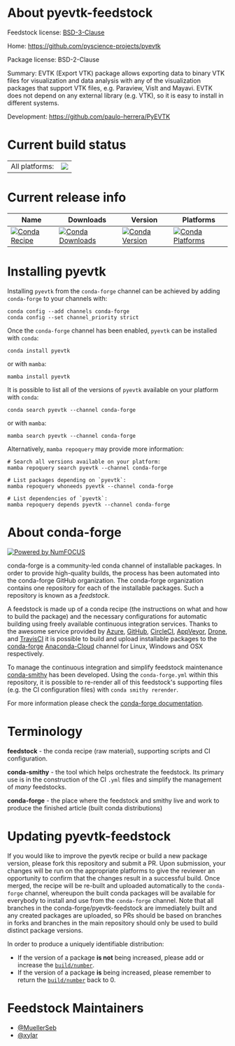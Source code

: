 About pyevtk-feedstock
======================

Feedstock license: [BSD-3-Clause](https://github.com/conda-forge/pyevtk-feedstock/blob/main/LICENSE.txt)

Home: https://github.com/pyscience-projects/pyevtk

Package license: BSD-2-Clause

Summary: EVTK (Export VTK) package allows exporting data to binary VTK files for
visualization and data analysis with any of the visualization packages that
support VTK files, e.g. Paraview, VisIt and Mayavi. EVTK does not depend on
any external library (e.g. VTK), so it is easy to install in different
systems.


Development: https://github.com/paulo-herrera/PyEVTK

Current build status
====================


<table><tr><td>All platforms:</td>
    <td>
      <a href="https://dev.azure.com/conda-forge/feedstock-builds/_build/latest?definitionId=6166&branchName=main">
        <img src="https://dev.azure.com/conda-forge/feedstock-builds/_apis/build/status/pyevtk-feedstock?branchName=main">
      </a>
    </td>
  </tr>
</table>

Current release info
====================

| Name | Downloads | Version | Platforms |
| --- | --- | --- | --- |
| [![Conda Recipe](https://img.shields.io/badge/recipe-pyevtk-green.svg)](https://anaconda.org/conda-forge/pyevtk) | [![Conda Downloads](https://img.shields.io/conda/dn/conda-forge/pyevtk.svg)](https://anaconda.org/conda-forge/pyevtk) | [![Conda Version](https://img.shields.io/conda/vn/conda-forge/pyevtk.svg)](https://anaconda.org/conda-forge/pyevtk) | [![Conda Platforms](https://img.shields.io/conda/pn/conda-forge/pyevtk.svg)](https://anaconda.org/conda-forge/pyevtk) |

Installing pyevtk
=================

Installing `pyevtk` from the `conda-forge` channel can be achieved by adding `conda-forge` to your channels with:

```
conda config --add channels conda-forge
conda config --set channel_priority strict
```

Once the `conda-forge` channel has been enabled, `pyevtk` can be installed with `conda`:

```
conda install pyevtk
```

or with `mamba`:

```
mamba install pyevtk
```

It is possible to list all of the versions of `pyevtk` available on your platform with `conda`:

```
conda search pyevtk --channel conda-forge
```

or with `mamba`:

```
mamba search pyevtk --channel conda-forge
```

Alternatively, `mamba repoquery` may provide more information:

```
# Search all versions available on your platform:
mamba repoquery search pyevtk --channel conda-forge

# List packages depending on `pyevtk`:
mamba repoquery whoneeds pyevtk --channel conda-forge

# List dependencies of `pyevtk`:
mamba repoquery depends pyevtk --channel conda-forge
```


About conda-forge
=================

[![Powered by
NumFOCUS](https://img.shields.io/badge/powered%20by-NumFOCUS-orange.svg?style=flat&colorA=E1523D&colorB=007D8A)](https://numfocus.org)

conda-forge is a community-led conda channel of installable packages.
In order to provide high-quality builds, the process has been automated into the
conda-forge GitHub organization. The conda-forge organization contains one repository
for each of the installable packages. Such a repository is known as a *feedstock*.

A feedstock is made up of a conda recipe (the instructions on what and how to build
the package) and the necessary configurations for automatic building using freely
available continuous integration services. Thanks to the awesome service provided by
[Azure](https://azure.microsoft.com/en-us/services/devops/), [GitHub](https://github.com/),
[CircleCI](https://circleci.com/), [AppVeyor](https://www.appveyor.com/),
[Drone](https://cloud.drone.io/welcome), and [TravisCI](https://travis-ci.com/)
it is possible to build and upload installable packages to the
[conda-forge](https://anaconda.org/conda-forge) [Anaconda-Cloud](https://anaconda.org/)
channel for Linux, Windows and OSX respectively.

To manage the continuous integration and simplify feedstock maintenance
[conda-smithy](https://github.com/conda-forge/conda-smithy) has been developed.
Using the ``conda-forge.yml`` within this repository, it is possible to re-render all of
this feedstock's supporting files (e.g. the CI configuration files) with ``conda smithy rerender``.

For more information please check the [conda-forge documentation](https://conda-forge.org/docs/).

Terminology
===========

**feedstock** - the conda recipe (raw material), supporting scripts and CI configuration.

**conda-smithy** - the tool which helps orchestrate the feedstock.
                   Its primary use is in the construction of the CI ``.yml`` files
                   and simplify the management of *many* feedstocks.

**conda-forge** - the place where the feedstock and smithy live and work to
                  produce the finished article (built conda distributions)


Updating pyevtk-feedstock
=========================

If you would like to improve the pyevtk recipe or build a new
package version, please fork this repository and submit a PR. Upon submission,
your changes will be run on the appropriate platforms to give the reviewer an
opportunity to confirm that the changes result in a successful build. Once
merged, the recipe will be re-built and uploaded automatically to the
`conda-forge` channel, whereupon the built conda packages will be available for
everybody to install and use from the `conda-forge` channel.
Note that all branches in the conda-forge/pyevtk-feedstock are
immediately built and any created packages are uploaded, so PRs should be based
on branches in forks and branches in the main repository should only be used to
build distinct package versions.

In order to produce a uniquely identifiable distribution:
 * If the version of a package **is not** being increased, please add or increase
   the [``build/number``](https://docs.conda.io/projects/conda-build/en/latest/resources/define-metadata.html#build-number-and-string).
 * If the version of a package **is** being increased, please remember to return
   the [``build/number``](https://docs.conda.io/projects/conda-build/en/latest/resources/define-metadata.html#build-number-and-string)
   back to 0.

Feedstock Maintainers
=====================

* [@MuellerSeb](https://github.com/MuellerSeb/)
* [@xylar](https://github.com/xylar/)

